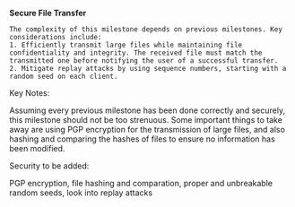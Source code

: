 **Secure File Transfer**

```
The complexity of this milestone depends on previous milestones. Key considerations include:
1. Efficiently transmit large files while maintaining file confidentiality and integrity. The received file must match the transmitted one before notifying the user of a successful transfer.
2. Mitigate replay attacks by using sequence numbers, starting with a random seed on each client.
```

Key Notes:

Assuming every previous milestone has been done correctly and securely, this milestone should not be too strenuous. Some important things to take away are using PGP encryption for the transmission of large files, and also hashing and comparing the hashes of files to ensure no information has been modified.

Security to be added: 

PGP encryption, file hashing and comparation, proper and unbreakable random seeds, look into replay attacks

